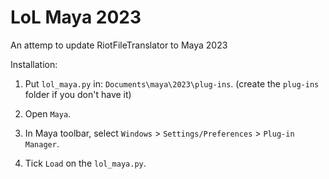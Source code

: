 # LoL Maya 2023
An attemp to update RiotFileTranslator to Maya 2023

Installation:

1. Put `lol_maya.py` in: ```Documents\maya\2023\plug-ins```.
(create the `plug-ins` folder if you don't have it)

2. Open `Maya`.

3. In Maya toolbar, select `Windows` > `Settings/Preferences` > `Plug-in Manager`.

4. Tick `Load` on the `lol_maya.py`.